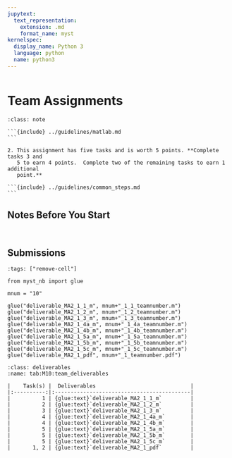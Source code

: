 ```yaml
---
jupytext:
  text_representation:
    extension: .md
    format_name: myst
kernelspec:
  display_name: Python 3
  language: python
  name: python3
---
```

```{include} ../macros.md
```

# Team Assignments

````{admonition} Assigment Goals
:class: note

```{include} ../guidelines/matlab.md
```

2. This assignment has five tasks and is worth 5 points. **Complete tasks 3 and
   5 to earn 4 points.  Complete two of the remaining tasks to earn 1 additional
   point.**

```{include} ../guidelines/common_steps.md
```

````

## Notes Before You Start


```{include} ../guidelines/gradescope.md
```

```{include} ../guidelines/team.md
```


## Submissions

```{code-cell} ipython3
:tags: ["remove-cell"]

from myst_nb import glue

mnum = "10"

glue("deliverable_MA2_1_1_m", mnum+"_1_1_teamnumber.m")
glue("deliverable_MA2_1_2_m", mnum+"_1_2_teamnumber.m")
glue("deliverable_MA2_1_3_m", mnum+"_1_3_teamnumber.m")
glue("deliverable_MA2_1_4a_m", mnum+"_1_4a_teamnumber.m")
glue("deliverable_MA2_1_4b_m", mnum+"_1_4b_teamnumber.m")
glue("deliverable_MA2_1_5a_m", mnum+"_1_5a_teamnumber.m")
glue("deliverable_MA2_1_5b_m", mnum+"_1_5b_teamnumber.m")
glue("deliverable_MA2_1_5c_m", mnum+"_1_5c_teamnumber.m")
glue("deliverable_MA2_1_pdf", mnum+"_1_teamnumber.pdf")

```

```{table} Deliverables
:class: deliverables
:name: tab:M10:team_deliverables

|    Task(s) |  Deliverables                              |
|:----------:|:-------------------------------------------|
|          1 | {glue:text}`deliverable_MA2_1_1_m`         |
|          2 | {glue:text}`deliverable_MA2_1_2_m`         |
|          3 | {glue:text}`deliverable_MA2_1_3_m`         |
|          4 | {glue:text}`deliverable_MA2_1_4a_m`        |
|          4 | {glue:text}`deliverable_MA2_1_4b_m`        |
|          5 | {glue:text}`deliverable_MA2_1_5a_m`        |
|          5 | {glue:text}`deliverable_MA2_1_5b_m`        |
|          5 | {glue:text}`deliverable_MA2_1_5c_m`        |
|       1, 2 | {glue:text}`deliverable_MA2_1_pdf`         |
```
